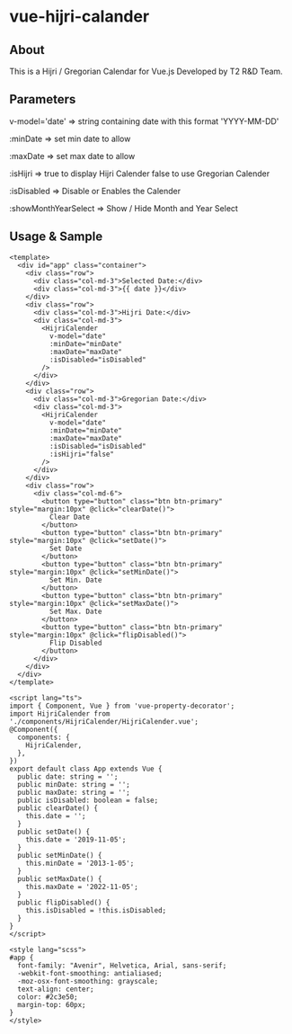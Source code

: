 # vue-hijri-calander
## About
This is a Hijri / Gregorian Calendar for Vue.js Developed by T2 R&D Team.

## Parameters
v-model='date' => string containing date with this format 'YYYY-MM-DD'

:minDate  => set min date to allow

:maxDate  => set max date to allow

:isHijri => true to display Hijri Calender false to use Gregorian Calender

:isDisabled => Disable or Enables the Calender

:showMonthYearSelect => Show / Hide Month and Year Select
## Usage & Sample
```
<template>
  <div id="app" class="container">
    <div class="row">
      <div class="col-md-3">Selected Date:</div>
      <div class="col-md-3">{{ date }}</div>
    </div>
    <div class="row">
      <div class="col-md-3">Hijri Date:</div>
      <div class="col-md-3">
        <HijriCalender
          v-model="date"
          :minDate="minDate"
          :maxDate="maxDate"
          :isDisabled="isDisabled"
        />
      </div>
    </div>
    <div class="row">
      <div class="col-md-3">Gregorian Date:</div>
      <div class="col-md-3">
        <HijriCalender
          v-model="date"
          :minDate="minDate"
          :maxDate="maxDate"
          :isDisabled="isDisabled"
          :isHijri="false"
        />
      </div>
    </div>
    <div class="row">
      <div class="col-md-6">
        <button type="button" class="btn btn-primary" style="margin:10px" @click="clearDate()">
          Clear Date
        </button>
        <button type="button" class="btn btn-primary" style="margin:10px" @click="setDate()">
          Set Date
        </button>
        <button type="button" class="btn btn-primary" style="margin:10px" @click="setMinDate()">
          Set Min. Date
        </button>
        <button type="button" class="btn btn-primary" style="margin:10px" @click="setMaxDate()">
          Set Max. Date
        </button>
        <button type="button" class="btn btn-primary" style="margin:10px" @click="flipDisabled()">
          Flip Disabled
        </button>
      </div>
    </div>
  </div>
</template>

<script lang="ts">
import { Component, Vue } from 'vue-property-decorator';
import HijriCalender from './components/HijriCalender/HijriCalender.vue';
@Component({
  components: {
    HijriCalender,
  },
})
export default class App extends Vue {
  public date: string = '';
  public minDate: string = '';
  public maxDate: string = '';
  public isDisabled: boolean = false;
  public clearDate() {
    this.date = '';
  }
  public setDate() {
    this.date = '2019-11-05';
  }
  public setMinDate() {
    this.minDate = '2013-1-05';
  }
  public setMaxDate() {
    this.maxDate = '2022-11-05';
  }
  public flipDisabled() {
    this.isDisabled = !this.isDisabled;
  }
}
</script>

<style lang="scss">
#app {
  font-family: "Avenir", Helvetica, Arial, sans-serif;
  -webkit-font-smoothing: antialiased;
  -moz-osx-font-smoothing: grayscale;
  text-align: center;
  color: #2c3e50;
  margin-top: 60px;
}
</style>



```
